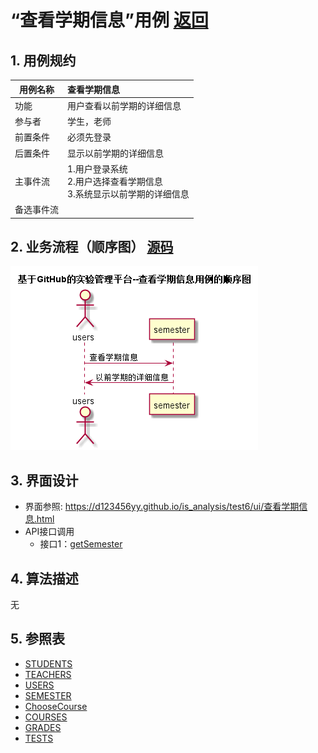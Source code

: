 <!-- markdownlint-disable MD033-->
<!-- 禁止MD033类型的警告 https://www.npmjs.com/package/markdownlint -->

# “查看学期信息”用例 [返回](../README.md)
## 1. 用例规约

|用例名称|查看学期信息|
|-------|:-------------|
|功能|用户查看以前学期的详细信息|
|参与者|学生，老师|
|前置条件|必须先登录|
|后置条件|显示以前学期的详细信息 |
|主事件流|1.用户登录系统<br>2.用户选择查看学期信息<br>3.系统显示以前学期的详细信息 |
|备选事件流| |

## 2. 业务流程（顺序图） [源码](../src/sequence查看学期信息.puml)
![sequence1](../sequence查看学期信息.png)

## 3. 界面设计
- 界面参照: https://d123456yy.github.io/is_analysis/test6/ui/查看学期信息.html
- API接口调用
    - 接口1：[getSemester](../接口/getSemester.md)

## 4. 算法描述
无

## 5. 参照表
- [STUDENTS](../数据库设计.md/#STUDENTS)
- [TEACHERS](../数据库设计.md/#TEACHERS)
- [USERS](../数据库设计.md/#USERS)
- [SEMESTER](../数据库设计.md/#SEMESTER)
- [ChooseCourse](../数据库设计.md/#ChooseCourse)
- [COURSES](../数据库设计.md/#COURSES)
- [GRADES](../数据库设计.md/#GRADES)
- [TESTS](../数据库设计.md/#TESTS)

